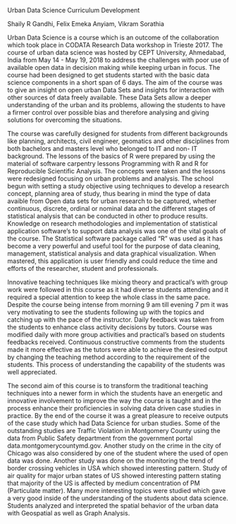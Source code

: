 Urban Data Science Curriculum Development

Shaily R Gandhi,  Felix Emeka Anyiam, Vikram Sorathia

Urban Data Science is a course which is an outcome of the collaboration which took place in CODATA Research Data workshop in Trieste 2017.  The course of urban data science was hosted by CEPT University, Ahmedabad, India from May 14 - May 19, 2018 to address the challenges with poor use of available open data in decision making while keeping urban in focus. The course had been designed to get students started with the basic data science components in a short span of 6 days. The aim of the course was to give an insight on open urban Data Sets and insights for interaction with other sources of data freely available. These Data Sets allow a deeper understanding of the urban and its problems, allowing the students to have a firmer control over possible bias and therefore analysing and giving solutions for overcoming the situations.

The course was carefully designed for students from different backgrounds like planning, architects, civil engineer, geomatics  and other disciplines from both bachelors and masters level who belonged to IT and non- IT background. The lessons of the basics of R were prepared by using the material of software carpentry lessons Programming with R and R for Reproducible Scientific Analysis. The concepts were taken and the lessons were redesigned focusing on urban problems and analysis. The school begun with setting a study objective using techniques to develop a research concept, planning area of study, thus bearing in mind the type of data avaible from Open data sets for urban research to be captured, whether continuous, discrete, ordinal or nominal data and the different stages of statistical analysis that can be conducted in other to produce results. Knowledge on research methodologies and implementation of statistical application software’s to support data analysis was one of the vital goals of the course. The Statistical software package called “R” was used as it has become a very powerful and useful tool for the purpose of data cleaning, management, statistical analysis and data graphical visualization. When mastered, this application is user friendly and could reduce the time and efforts of the researcher, student and professionals.  

Innovative teaching techniques like mixing theory and practical’s with group work were followed in this course as it had diverse students attending and it required a special attention to keep the whole class in the same pace. Despite the course being intense from morning 9 am till evening 7 pm it was very motivating to see  the students following up with the topics and catching up with the pace of the instructor. Daily feedback was taken from the students to enhance class activity decisions by tutors. Course was modified daily with more group activities and practical’s based on students feedbacks received. Continuous constructive comments from the students made it more effective as the tutors were able to achieve the desired output by changing the teaching method according to the requirement of the students. This process of understanding the capability of the students was well appreciated. 

The second aim of this course is to transform the traditional teaching techniques into a newer form in which the students have an energetic and innovative involvement to improve the way the course is taught and in the process enhance their proficiencies in solving data driven case studies in practice. By the end of the course it was a great pleasure to receive outputs of the case study which had Data Science for urban studies.  Some of the outstanding studies are Traffic Violation in Montgomery County using the data from Public Safety department from the government portal data.montgomerycountymd.gov. Another study on the crime in the city of Chicago was also considered by one of the student where the used of open data was done. Another study was done on the monitoring the trend of border crossing vehicles in USA which showed interesting pattern. Study of air quality for major urban states of US showed interesting pattern stating that majority of the US is affected by medium concentration of PM  (Particulate matter). Many more interesting topics were studied which gave a very good inside of the understanding of the students about data science.  Students analyzed and interpreted the spatial behavior of the urban data with Geospatial as well as Graph Analysis.
</body>
